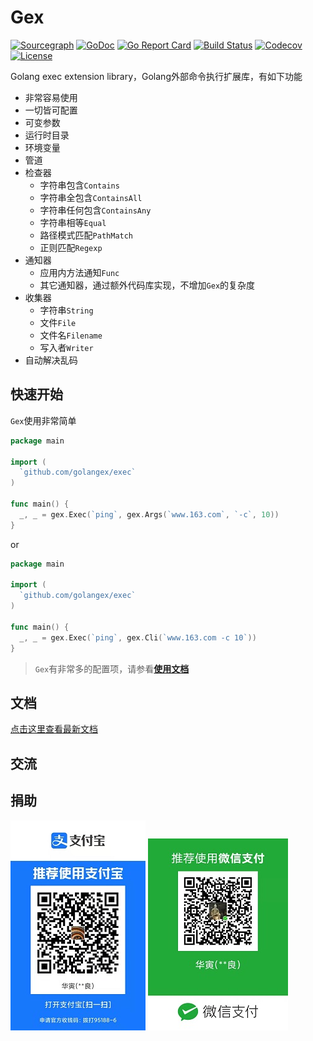 # Gex

[![Sourcegraph](https://sourcegraph.com/github.com/golangex/exec/-/badge.svg?style=flat-square)](https://sourcegraph.com/github.com/golangex/exec?badge)
[![GoDoc](http://img.shields.io/badge/go-documentation-blue.svg?style=flat-square)](https://pkg.go.dev/github.com/golangex/exec)
[![Go Report Card](https://goreportcard.com/badge/github.com/golangex/exec?style=flat-square)](https://goreportcard.com/report/github.com/golangex/exec)
[![Build Status](https://github.ruijc.com:20443/api/badges/golangex/exec/status.svg)](https://github.ruijc.com:20443/golangex/exec)
[![Codecov](https://img.shields.io/codecov/c/github/golangex/exec.svg?style=flat-square)](https://codecov.io/gh/golangex/exec)
[![License](https://img.shields.io/github/license/golangex/exec)](https://raw.githubusercontent.com/golangex/exec/master/LICENSE)

Golang exec extension library，Golang外部命令执行扩展库，有如下功能

- 非常容易使用
- 一切皆可配置
- 可变参数
- 运行时目录
- 环境变量
- 管道
- 检查器
  - 字符串包含`Contains`
  - 字符串全包含`ContainsAll`
  - 字符串任何包含`ContainsAny`
  - 字符串相等`Equal`
  - 路径模式匹配`PathMatch`
  - 正则匹配`Regexp`
- 通知器
  - 应用内方法通知`Func`
  - 其它通知器，通过额外代码库实现，不增加`Gex`的复杂度
- 收集器
  - 字符串`String`
  - 文件`File`
  - 文件名`Filename`
  - 写入者`Writer`
- 自动解决乱码

## 快速开始

`Gex`使用非常简单

```go
package main

import (
  `github.com/golangex/exec`
)

func main() {
  _, _ = gex.Exec(`ping`, gex.Args(`www.163.com`, `-c`, 10))
}
```

or

```go
package main

import (
  `github.com/golangex/exec`
)

func main() {
  _, _ = gex.Exec(`ping`, gex.Cli(`www.163.com -c 10`))
}
```

> `Gex`有非常多的配置项，请参看[**使用文档**](https://gex.storezhang.tech)

## 文档

[点击这里查看最新文档](https://gex.storezhang.tech)

## 交流

## 捐助

![支持宝](doc/docs/.vuepress/public/donate/alipay-small.jpg)
![微信](doc/docs/.vuepress/public/donate/weipay-small.jpg)
